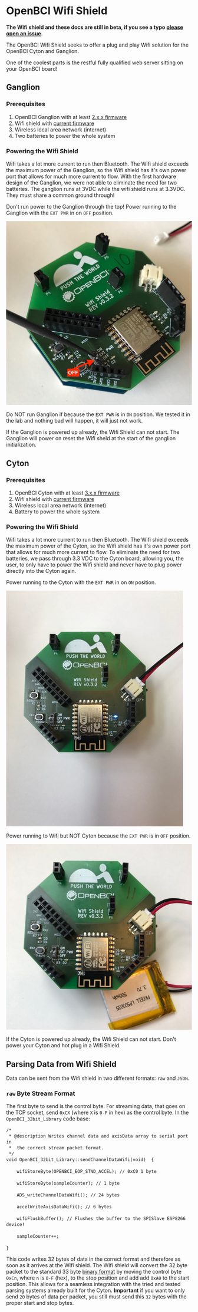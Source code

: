 # OpenBCI Wifi Shield

**The Wifi shield and these docs are still in beta, if you see a typo [please open an issue](https://github.com/OpenBCI/Docs/issues/new).**

The OpenBCI Wifi Shield seeks to offer a plug and play Wifi solution for the OpenBCI Cyton and Ganglion.

One of the coolest parts is the restful fully qualified web server sitting on your OpenBCI board!

## Ganglion

### Prerequisites

1. OpenBCI Ganglion with at least [2.x.x firmware](https://github.com/OpenBCI/OpenBCI_Ganglion_Library/blob/development/OpenBCI_Ganglion_Library/examples/WifiGanglion/DefaultGanglion.ino)
2. Wifi shield with [current firmware](https://github.com/OpenBCI/OpenBCI_WIFI/blob/master/examples/ESP8266HuzzahSSDP/ESP8266HuzzahSSDP.ino)
3. Wireless local area network (internet)
4. Two batteries to power the whole system

### Powering the Wifi Shield

Wifi takes a lot more current to run then Bluetooth. The Wifi shield exceeds the maximum power of the Ganglion, so the Wifi shield has it's own power port that allows for much more current to flow. With the first hardware design of the Ganglion, we were not able to eliminate the need for two batteries. The ganglion runs at 3VDC while the wifi shield runs at 3.3VDC. They must share a common ground through!

Don't run power to the Ganglion through the top! Power running to the Ganglion with the `EXT PWR` in on `OFF` position.

![Wifi Cyton Powered](../assets/images/wifi_ganglion_pass_through_power.jpg)

Do NOT run Ganglion if because the `EXT PWR` is in `ON` position. We tested it in the lab and nothing bad will happen, it will just not work.

If the Ganglion is powered up already, the Wifi Shield can not start. The Ganglion will power on reset the Wifi sheld at the start of the ganglion initialization.

## Cyton

### Prerequisites

1. OpenBCI Cyton with at least [3.x.x firmware](https://github.com/OpenBCI/OpenBCI_32bit_Library/tree/dev-3.0.0)
2. Wifi shield with [current firmware](https://github.com/OpenBCI/OpenBCI_WIFI/blob/master/examples/ESP8266HuzzahSSDP/ESP8266HuzzahSSDP.ino)
3. Wireless local area network (internet)
4. Battery to power the whole system

### Powering the Wifi Shield

Wifi takes a lot more current to run then Bluetooth. The Wifi shield exceeds the maximum power of the Cyton, so the Wifi shield has it's own power port that allows for much more current to flow. To eliminate the need for two batteries, we pass through 3.3 VDC to the Cyton board, allowing you, the user, to only have to power the Wifi shield and never have to plug power directly into the Cyton again.

Power running to the Cyton with the `EXT PWR` in on `ON` position.

![Wifi Cyton Powered](../assets/images/wifi_cyton_powered.jpg)

Power running to Wifi but NOT Cyton because the `EXT PWR` is in `OFF` position.

![Wifi No Cyton Power](../assets/images/wifi_battery_connection.jpg)

If the Cyton is powered up already, the Wifi Shield can not start. Don't power your Cyton and hot plug in a Wifi Shield.



## Parsing Data from Wifi Shield

Data can be sent from the Wifi shield in two different formats: `raw` and `JSON`.

### `raw` Byte Stream Format
The first byte to send is the control byte. For streaming data, that goes on the TCP socket, send `0xCX` (where `X` is `0-F` in hex) as the control byte. In the `OpenBCI_32bit_Library` code base:

~~~
/*  
 * @description Writes channel data and axisData array to serial port in
 *  the correct stream packet format.
 */
void OpenBCI_32bit_Library::sendChannelDataWifi(void)  {

    wifiStoreByte(OPENBCI_EOP_STND_ACCEL); // 0xC0 1 byte

    wifiStoreByte(sampleCounter); // 1 byte

    ADS_writeChannelDataWifi(); // 24 bytes

    accelWriteAxisDataWifi(); // 6 bytes

    wifiFlushBuffer(); // Flushes the buffer to the SPISlave ESP8266 device!

    sampleCounter++;

}
~~~  

This code writes 32 bytes of data in the correct format and therefore as soon as it arrives at the Wifi shield. The Wifi shield will convert the 32 byte packet to the standard 33 byte [binary format](http://docs.openbci.com/Hardware/03-Cyton_Data_Format#cyton-data-format-binary-format) by moving the control byte `0xCn`, where `n` is `0-F` (hex), to the stop position and add add `0xA0` to the start position. This allows for a seamless integration with the tried and tested parsing systems already built for the Cyton.
**Important** if you want to only send `20` bytes of data per packet, you still must send this `32` bytes with the proper start and stop bytes.
